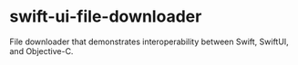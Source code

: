 # swift-ui-file-downloader
File downloader that demonstrates interoperability between Swift, SwiftUI, and Objective-C.
